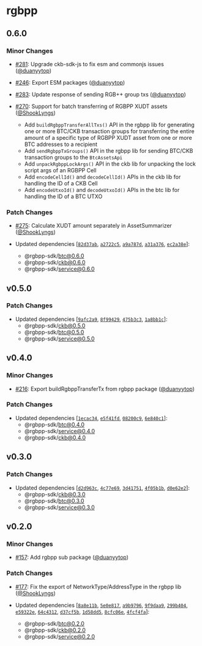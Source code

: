 # rgbpp

## 0.6.0

### Minor Changes

- [#281](https://github.com/ckb-cell/rgbpp-sdk/pull/281): Upgrade ckb-sdk-js to fix esm and commonjs issues ([@duanyytop](https://github.com/duanyytop))

- [#246](https://github.com/ckb-cell/rgbpp-sdk/pull/246): Export ESM packages ([@duanyytop](https://github.com/duanyytop))

- [#283](https://github.com/ckb-cell/rgbpp-sdk/pull/283): Update response of sending RGB++ group txs ([@duanyytop](https://github.com/duanyytop))

- [#270](https://github.com/ckb-cell/rgbpp-sdk/pull/270): Support for batch transferring of RGBPP XUDT assets ([@ShookLyngs](https://github.com/ShookLyngs))

  - Add `buildRgbppTransferAllTxs()` API in the rgbpp lib for generating one or more BTC/CKB transaction groups for transferring the entire amount of a specific type of RGBPP XUDT asset from one or more BTC addresses to a recipient
  - Add `sendRgbppTxGroups()` API in the rgbpp lib for sending BTC/CKB transaction groups to the `BtcAssetsApi`
  - Add `unpackRgbppLockArgs()` API in the ckb lib for unpacking the lock script args of an RGBPP Cell
  - Add `encodeCellId()` and `decodeCellId()` APIs in the ckb lib for handling the ID of a CKB Cell
  - Add `encodeUtxoId()` and `decodeUtxoId()` APIs in the btc lib for handling the ID of a BTC UTXO

### Patch Changes

- [#275](https://github.com/ckb-cell/rgbpp-sdk/pull/275): Calculate XUDT amount separately in AssetSummarizer ([@ShookLyngs](https://github.com/ShookLyngs))

- Updated dependencies [[`82d37ab`](https://github.com/ckb-cell/rgbpp-sdk/commit/82d37ab56fc2c2c1dd0437f44966380bae6c9b42), [`a2722c5`](https://github.com/ckb-cell/rgbpp-sdk/commit/a2722c535efa04c9a9a8147228c82957fe33143d), [`a9a787d`](https://github.com/ckb-cell/rgbpp-sdk/commit/a9a787d059950b5e8d3641688680e31e3635f35a), [`a31a376`](https://github.com/ckb-cell/rgbpp-sdk/commit/a31a3761056754fb6624ff571736cf18ccbdcd98), [`ec2a38e`](https://github.com/ckb-cell/rgbpp-sdk/commit/ec2a38ec5858380b2ca34de596d1eb98d1db4611)]:
  - @rgbpp-sdk/btc@0.6.0
  - @rgbpp-sdk/ckb@0.6.0
  - @rgbpp-sdk/service@0.6.0

## v0.5.0

### Patch Changes

- Updated dependencies [[`9afc2a9`](https://github.com/ckb-cell/rgbpp-sdk/commit/9afc2a911e6a4ba8a200755b01159b5b149e4010), [`8f99429`](https://github.com/ckb-cell/rgbpp-sdk/commit/8f99429de45899e5169771e87e73603318a49ae8), [`475b3c3`](https://github.com/ckb-cell/rgbpp-sdk/commit/475b3c35ab1a25ba3aae28123f2820460101c889), [`1a8bb1c`](https://github.com/ckb-cell/rgbpp-sdk/commit/1a8bb1c8c305ddaba80e139a0730c9c76f8c7784)]:
  - @rgbpp-sdk/ckb@0.5.0
  - @rgbpp-sdk/btc@0.5.0
  - @rgbpp-sdk/service@0.5.0

## v0.4.0

### Minor Changes

- [#216](https://github.com/ckb-cell/rgbpp-sdk/pull/216): Export buildRgbppTransferTx from rgbpp package ([@duanyytop](https://github.com/duanyytop))

### Patch Changes

- Updated dependencies [[`1ecac34`](https://github.com/ckb-cell/rgbpp-sdk/commit/1ecac341d5ced04e59bfdcd432a9bce84bedd959), [`e5f41fd`](https://github.com/ckb-cell/rgbpp-sdk/commit/e5f41fd2b275182d2ab3fdf17e3b8853025fd2b9), [`08200c9`](https://github.com/ckb-cell/rgbpp-sdk/commit/08200c974ef336661723cc7556a003932babda9a), [`6e840c1`](https://github.com/ckb-cell/rgbpp-sdk/commit/6e840c196fbece06430c559aebbdadaf7fb6e632)]:
  - @rgbpp-sdk/btc@0.4.0
  - @rgbpp-sdk/service@0.4.0
  - @rgbpp-sdk/ckb@0.4.0

## v0.3.0

### Patch Changes

- Updated dependencies [[`d2d963c`](https://github.com/ckb-cell/rgbpp-sdk/commit/d2d963c8f40d0316491df5bdccca4eba7a33977c), [`4c77e69`](https://github.com/ckb-cell/rgbpp-sdk/commit/4c77e69cadc8ce3d24f631c1348dcd7141fb1099), [`3d41751`](https://github.com/ckb-cell/rgbpp-sdk/commit/3d417518c0224c6cd3cc3e55123cf4a691c0a976), [`4f05b1b`](https://github.com/ckb-cell/rgbpp-sdk/commit/4f05b1bba898b7acb58bdf20ae275164ad94523b), [`d0e62e2`](https://github.com/ckb-cell/rgbpp-sdk/commit/d0e62e2be8e21f02a84753cbc0f2200c8f88f155)]:
  - @rgbpp-sdk/ckb@0.3.0
  - @rgbpp-sdk/btc@0.3.0
  - @rgbpp-sdk/service@0.3.0

## v0.2.0

### Minor Changes

- [#157](https://github.com/ckb-cell/rgbpp-sdk/pull/157): Add rgbpp sub package ([@duanyytop](https://github.com/duanyytop))

### Patch Changes

- [#177](https://github.com/ckb-cell/rgbpp-sdk/pull/177): Fix the export of NetworkType/AddressType in the rgbpp lib ([@ShookLyngs](https://github.com/ShookLyngs))

- Updated dependencies [[`8a8e11b`](https://github.com/ckb-cell/rgbpp-sdk/commit/8a8e11bdca4d3fb8b8d20c771e116bb1684bb1c6), [`5e0e817`](https://github.com/ckb-cell/rgbpp-sdk/commit/5e0e8175a4c195e6491a37abedc755728c91cbed), [`a9b9796`](https://github.com/ckb-cell/rgbpp-sdk/commit/a9b9796f5ef8d27a9ad94d09a832bb9a7fe56c8e), [`9f9daa9`](https://github.com/ckb-cell/rgbpp-sdk/commit/9f9daa91486ca0cc1015713bd2648aa606da8717), [`299b404`](https://github.com/ckb-cell/rgbpp-sdk/commit/299b404217036feab409956d8888bfdc8fa820f4), [`e59322e`](https://github.com/ckb-cell/rgbpp-sdk/commit/e59322e7c6b9aff682bc1c8517337e3611dc122d), [`64c4312`](https://github.com/ckb-cell/rgbpp-sdk/commit/64c4312768885cb965285d41de99d023a4517ed3), [`d37cf5b`](https://github.com/ckb-cell/rgbpp-sdk/commit/d37cf5b1aaf50f42a2f900f9b6aa073a916840b2), [`1d58dd5`](https://github.com/ckb-cell/rgbpp-sdk/commit/1d58dd531947f4078667bb7294d2b3bb9351ead9), [`8cfc06e`](https://github.com/ckb-cell/rgbpp-sdk/commit/8cfc06e449c213868f103d9757f79f24521da280), [`4fcf4fa`](https://github.com/ckb-cell/rgbpp-sdk/commit/4fcf4fa6c0b20cf2fa957664a320f66601991817)]:
  - @rgbpp-sdk/btc@0.2.0
  - @rgbpp-sdk/ckb@0.2.0
  - @rgbpp-sdk/service@0.2.0
